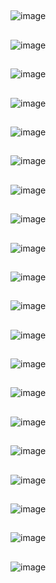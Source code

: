 
##
![image](https://user-images.githubusercontent.com/122070432/266596876-9e431386-5e54-4190-aab6-c34d4ef05b37.jpg)

##
![image](https://user-images.githubusercontent.com/122070432/266596890-590826be-e8c1-4254-9a4f-c6e99642c1e9.jpg)

##
![image](https://user-images.githubusercontent.com/122070432/266596897-38544ef2-e5f1-4eb9-a626-df3838cf564a.jpg)

##
![image](https://user-images.githubusercontent.com/122070432/266596902-960f7637-2098-48f9-a157-15f5fcda87ff.jpg)

##
![image](https://user-images.githubusercontent.com/122070432/266596906-5f2df6bb-b09f-410e-9b2a-d6c684c2e490.jpg)

##
![image](https://user-images.githubusercontent.com/122070432/266596913-f2820a87-45f2-4c37-9340-f43b41c071db.jpg)

##
![image](https://user-images.githubusercontent.com/122070432/266596919-d02c7c36-0c31-474c-b85d-a534e60dd22d.jpg)

##
![image](https://user-images.githubusercontent.com/122070432/266596925-12b46e93-1a45-44e3-813a-cb0368372556.jpg)

##
![image](https://user-images.githubusercontent.com/122070432/266596929-46c34bdb-e634-47b6-95d5-68f23c8d8d58.jpg)

##
![image](https://user-images.githubusercontent.com/122070432/266596934-837b1e96-4e11-48e2-8a45-5d0c7333ed66.jpg)

##
![image](https://user-images.githubusercontent.com/122070432/266596940-da40914b-d677-4164-94a5-8f587be5efdd.jpg)

##
![image](https://user-images.githubusercontent.com/122070432/266596944-5a89e6e8-9f5b-454c-8005-681f92f52b80.jpg)

##
![image](https://user-images.githubusercontent.com/122070432/266596948-cad712ca-f2bb-4374-a4fd-c4b6f91ebed8.jpg)

##
![image](https://user-images.githubusercontent.com/122070432/266596952-4f76f7c6-b908-4b67-b928-ede2d67b09fe.jpg)

##
![image](https://user-images.githubusercontent.com/122070432/266596957-ec6b849b-b6d0-499b-9687-ce58bdfe262b.jpg)

##
![image](https://user-images.githubusercontent.com/122070432/266596962-e32a7e3c-a7d2-4095-abe5-891b19b86184.jpg)

##
![image](https://user-images.githubusercontent.com/122070432/266596983-a2a5c357-50fd-4a53-bbb0-9b20449394bb.jpg)

##
![image](https://user-images.githubusercontent.com/122070432/266596988-dcaa952c-cf87-43a2-9a88-a60be04e5934.jpg)

##
![image](https://user-images.githubusercontent.com/122070432/266596995-5d0f5807-6b74-4113-852a-a70e08cb458f.jpg)

##
![image](https://user-images.githubusercontent.com/122070432/266597005-8ccb6618-e676-4e2b-8f22-a83f6405d09b.jpg)
